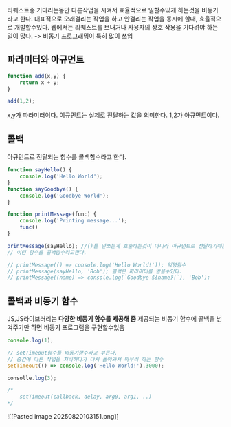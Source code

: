 리퀘스트중 기다리는동안 다른작업을 시켜서 효율적으로 일할수있게 하는것을 비동기라고 한다.
대표적으로 오래걸리는 작업을 하고 안걸리는 작업을 동시에 할때, 효율적으로 개발할수있다.
웹에서는 리퀘스트를 보내거나 사용자의 상호 작용을 기다려야 하는 일이 많다. -> 비동기 프로그래밍이 특히 많이 쓰임

## 파라미터와 아규먼트
```js
function add(x,y) {
	return x + y;
}

add(1,2);
```
x,y가 파라미터이다. 이규먼트는 실제로 전달하는 값을 의미한다. 1,2가 아규먼트이다.

## 콜백
아규먼트로 전달되는 함수를 콜백함수라고 한다.
```js
function sayHello() {
	console.log('Hello World');
}
function sayGoodbye() {
	console.log('Goodbye World');
}

function printMessage(func) {
	console.log('Printing message...');
	func()
}

printMessage(sayHello); //()를 안쓰는게 호출하는것이 아니라 아규먼트로 전달하기때문이다.
// 이런 함수를 콜백함수라고한다.

// printMessage(() => console.log('Hello World!')); 익명함수
// printMessage(sayHello, 'Bob'); 콜백은 파라미터를 받을수있다.
// printMessage((name) => console.log(`Goodbye ${name}!`), 'Bob');

```

## 콜백과 비동기 함수
JS,JS라이브러리는 **다양한 비동기 함수를 제공해 줌**
제공되는 비동기 함수에 콜백을 넘겨주기만 하면 비동기 프로그램을 구현할수있음
```js
console.log(1);

// setTimeout함수를 바동기함수라고 부른다.
// 중간에 다른 작업을 처리하다가 다시 돌아와서 마무리 하는 함수
setTimeout(() => console.log('Hello World!'),3000);

consolle.log(3);

/*
	setTimeout(callback, delay, arg0, arg1, ..)
*/
```
![[Pasted image 20250820103151.png]]